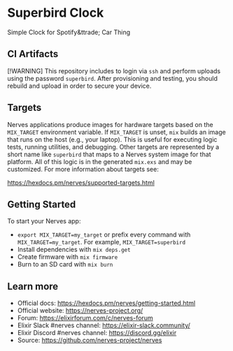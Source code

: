 # Superbird Clock

Simple Clock for Spotify&ttrade; Car Thing

## CI Artifacts

[!WARNING]
This repository includes to login via `ssh` and perform uploads using the password `superbird`. After provisioning and testing, you should
rebuild and upload in order to secure your device.

## Targets

Nerves applications produce images for hardware targets based on the
`MIX_TARGET` environment variable. If `MIX_TARGET` is unset, `mix` builds an
image that runs on the host (e.g., your laptop). This is useful for executing
logic tests, running utilities, and debugging. Other targets are represented by
a short name like `superbird` that maps to a Nerves system image for that platform.
All of this logic is in the generated `mix.exs` and may be customized. For more
information about targets see:

https://hexdocs.pm/nerves/supported-targets.html

## Getting Started

To start your Nerves app:
  * `export MIX_TARGET=my_target` or prefix every command with
    `MIX_TARGET=my_target`. For example, `MIX_TARGET=superbird`
  * Install dependencies with `mix deps.get`
  * Create firmware with `mix firmware`
  * Burn to an SD card with `mix burn`

## Learn more

  * Official docs: https://hexdocs.pm/nerves/getting-started.html
  * Official website: https://nerves-project.org/
  * Forum: https://elixirforum.com/c/nerves-forum
  * Elixir Slack #nerves channel: https://elixir-slack.community/
  * Elixir Discord #nerves channel: https://discord.gg/elixir
  * Source: https://github.com/nerves-project/nerves
